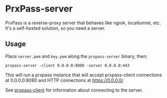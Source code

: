 PrxPass-server
===

PrxPass is a reverse-proxy server that behaves like ngrok, localtunnel, etc.
It's a self-hosted solution, so you need a server.

## Usage

Place `server.pem` and `key.pem` along the `prxpass-server` binary, then:

```
prxpass-server -client 0.0.0.0:8080 -server 0.0.0.0:443
```

This will run a prxpass instance that will accept prxpass-client connections 
at 0.0.0.0:8080 and HTTP connections at https://0.0.0.0/

See [prxpass-client](//github.com/Defman21/prxpass-client) for information about connecting to the server.

